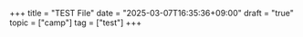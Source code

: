 +++
title = "TEST File"
date = "2025-03-07T16:35:36+09:00"
draft = "true"
topic = ["camp"]
tag = ["test"]
+++
